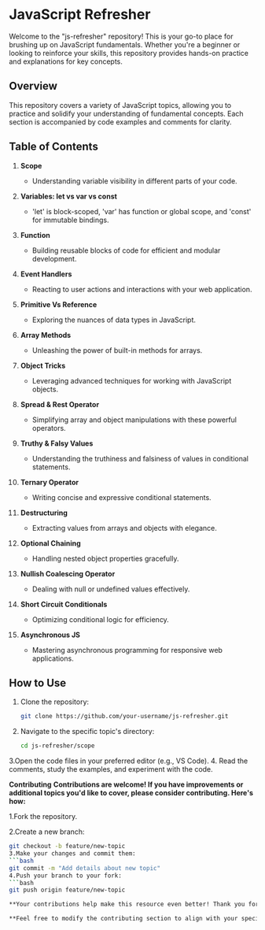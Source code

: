 # JavaScript Refresher

Welcome to the "js-refresher" repository! This is your go-to place for brushing up on JavaScript fundamentals. Whether you're a beginner or looking to reinforce your skills, this repository provides hands-on practice and explanations for key concepts.

## Overview

This repository covers a variety of JavaScript topics, allowing you to practice and solidify your understanding of fundamental concepts. Each section is accompanied by code examples and comments for clarity.

## Table of Contents

1. **Scope**
   - Understanding variable visibility in different parts of your code.

2. **Variables: let vs var vs const**
   - 'let' is block-scoped, 'var' has function or global scope, and 'const' for immutable bindings.

3. **Function**
   - Building reusable blocks of code for efficient and modular development.

4. **Event Handlers**
   - Reacting to user actions and interactions with your web application.

5. **Primitive Vs Reference**
   - Exploring the nuances of data types in JavaScript.

6. **Array Methods**
   - Unleashing the power of built-in methods for arrays.

7. **Object Tricks**
   - Leveraging advanced techniques for working with JavaScript objects.

8. **Spread & Rest Operator**
   - Simplifying array and object manipulations with these powerful operators.

9. **Truthy & Falsy Values**
   - Understanding the truthiness and falsiness of values in conditional statements.

10. **Ternary Operator**
    - Writing concise and expressive conditional statements.

11. **Destructuring**
    - Extracting values from arrays and objects with elegance.

12. **Optional Chaining**
    - Handling nested object properties gracefully.

13. **Nullish Coalescing Operator**
    - Dealing with null or undefined values effectively.

14. **Short Circuit Conditionals**
    - Optimizing conditional logic for efficiency.

15. **Asynchronous JS**
    - Mastering asynchronous programming for responsive web applications.

## How to Use

1. Clone the repository:
   ```bash
   git clone https://github.com/your-username/js-refresher.git
2. Navigate to the specific topic's directory:
   ```bash
   cd js-refresher/scope
3.Open the code files in your preferred editor (e.g., VS Code).
4. Read the comments, study the examples, and experiment with the code.

**Contributing**
**Contributions are welcome! If you have improvements or additional topics you'd like to cover, please consider contributing. Here's how:**

1.Fork the repository.

2.Create a new branch:
 ```bash
git checkout -b feature/new-topic
3.Make your changes and commit them:
```bash
git commit -m "Add details about new topic"
4.Push your branch to your fork:
```bash
git push origin feature/new-topic

**Your contributions help make this resource even better! Thank you for your support.**

**Feel free to modify the contributing section to align with your specific preferences and guidelines.**
